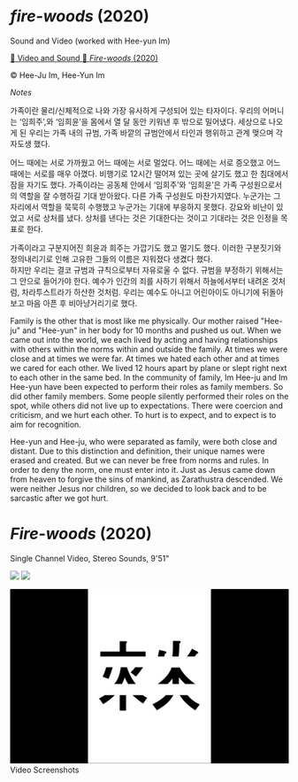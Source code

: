 # *fire-woods* (2020)

Sound and Video (worked with Hee-yun Im)


[📼 Video and Sound 📢 *Fire-woods* (2020)](https://youtu.be/RSH8jbFOvWU)


© Hee-Ju Im, Hee-Yun Im


*Notes*

가족이란 물리/신체적으로 나와 가장 유사하게 구성되어 있는 타자이다. 우리의 어머니는 ‘임희주’,와 ‘임희윤’을 몸에서 열 달 동안 키워낸 후 밖으로 밀어냈다. 세상으로 나오게 된 우리는 가족 내의 규범, 가족 바깥의 규범안에서 타인과 행위하고 관계 맺으며 각자도생 했다.


어느 때에는 서로 가까웠고 어느 때에는 서로 멀었다. 어느 때에는 서로 증오했고 어느 때에는 서로를 매우 아꼈다. 비행기로 12시간 떨어져 있는 곳에 살기도 했고 한 침대에서 잠을 자기도 했다.
가족이라는 공동체 안에서 ‘임희주’와 ‘임희윤’은 가족 구성원으로서의 역할을 잘 수행하길 기대 받아왔다. 다른 가족 구성원도 마찬가지였다. 누군가는 그 자리에서 역할을 묵묵히 수행했고 누군가는 기대에 부응하지 못했다. 강요와 비난이 있었고 서로 상처를 냈다. 상처를 낸다는 것은 기대한다는 것이고 기대라는 것은 인정을 목표로 한다.


가족이라고 구분지어진 희윤과 희주는 가깝기도 했고 멀기도 했다. 이러한 구분짓기와 정의내리기로 인해 고유한 그들의 이름은 지워졌다 생겼다 했다.  
하지만 우리는 결코 규범과 규칙으로부터 자유로울 수 없다. 규범을 부정하기 위해서는 그 안으로 들어가야 한다. 예수가 인간의 죄를 사하기 위해서 하늘에서부터 내려온 것처럼, 차라투스트라가 하산한 것처럼. 우리는 예수도 아니고   어린아이도 아니기에 뒤돌아보고 마음 아픈 후 비아냥거리기로 했다.


 Family is the other that is most like me physically. Our mother raised "Hee-ju" and "Hee-yun" in her body for 10 months and pushed us out. When we came out into the world, we each lived by acting and having relationships with others within the norms within and outside the family. At times we were close and at times we were far. At times we hated each other and at times we cared for each other. We lived 12 hours apart by plane or slept right next to each other in the same bed. In the community of family, Im Hee-ju and Im Hee-yun have been expected to perform their roles as family members. So did other family members. Some people silently performed their roles on the spot, while others did not live up to expectations. There were coercion and criticism, and we hurt each other. To hurt is to expect, and to expect is to aim for recognition.


Hee-yun and Hee-ju, who were separated as family, were both close and distant. Due to this distinction and definition, their unique names were erased and created. But we can never be free from norms and rules. In order to deny the norm, one must enter into it. Just as Jesus came down from heaven to forgive the sins of mankind, as Zarathustra descended. We were neither Jesus nor children, so we decided to look back and to be sarcastic after we got hurt.


# *Fire-woods* (2020) 
Single Channel Video, Stereo Sounds, 9'51"

<img src="images/2022-01-03-7.38.58.png">

<img src="images/2022-01-03-7.40.33.png">

<img src="images/2022-01-03-7.40.45.png">Video Screenshots












